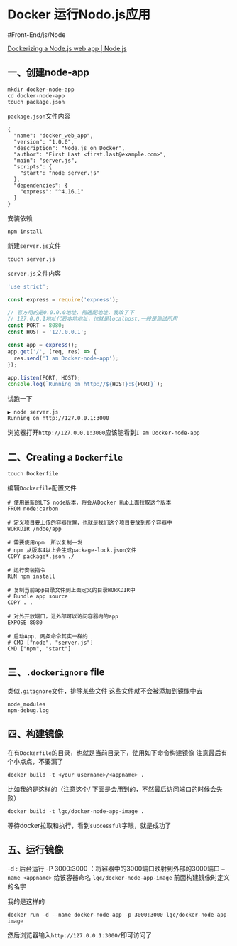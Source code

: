 # Docker 运行Nodo.js应用
#Front-End/js/Node

[Dockerizing a Node.js web app | Node.js](https://nodejs.org/en/docs/guides/nodejs-docker-webapp/)

## 一、创建node-app
```
mkdir docker-node-app
cd docker-node-app
touch package.json
```

`package.json`文件内容
```
{
  "name": "docker_web_app",
  "version": "1.0.0",
  "description": "Node.js on Docker",
  "author": "First Last <first.last@example.com>",
  "main": "server.js",
  "scripts": {
    "start": "node server.js"
  },
  "dependencies": {
    "express": "^4.16.1"
  }
}
```

安装依赖
```
npm install
```

新建`server.js`文件
```
touch server.js
```

`server.js`文件内容
```js
'use strict';

const express = require('express');

// 官方用的是0.0.0.0地址，指通配地址，我改了下
// 127.0.0.1地址代表本地地址，也就是localhost,一般是测试所用
const PORT = 8080;
const HOST = '127.0.0.1';

const app = express();
app.get('/', (req, res) => {
  res.send('I am Docker-node-app');
});

app.listen(PORT, HOST);
console.log(`Running on http://${HOST}:${PORT}`);
```

试跑一下
```
▶ node server.js
Running on http://127.0.0.1:3000
```

浏览器打开`http://127.0.0.1:3000`应该能看到`I am Docker-node-app`

## 二、Creating a `Dockerfile`
```
touch Dockerfile
```

编辑`Dockerfile`配置文件
```
# 使用最新的LTS node版本，将会从Docker Hub上面拉取这个版本
FROM node:carbon

# 定义项目要上传的容器位置，也就是我们这个项目要放到那个容器中
WORKDIR /ndoe/app

# 需要使用npm  所以复制一发
# npm 从版本4以上会生成package-lock.json文件
COPY package*.json ./

# 运行安装指令
RUN npm install

# 复制当前app目录文件到上面定义的目录WORKDIR中
# Bundle app source
COPY . .

# 对外开放端口，让外部可以访问容器内的app
EXPOSE 8080

# 启动App, 两条命令其实一样的
# CMD ["node", "server.js"]
CMD ["npm", "start"]
```

## 三、`.dockerignore` file
类似`.gitignore`文件，排除某些文件
这些文件就不会被添加到镜像中去
```
node_modules
npm-debug.log
```

## 四、构建镜像
在有`Dockerfile`的目录，也就是当前目录下，使用如下命令构建镜像
注意最后有个小点点，不要漏了
```
docker build -t <your username>/<appname> .
```

比如我的是这样的（注意这个<your username>/<appname> 下面是会用到的，不然最后访问端口的时候会失败）
```
docker build -t lgc/docker-node-app-image .
```

等待docker拉取和执行，看到`successful`字眼，就是成功了


## 五、运行镜像
-d : 后台运行
-P 3000:3000 ：将容器中的3000端口映射到外部的3000端口
`—name <appname>`  给该容器命名
`lgc/docker-node-app-image`  前面构建镜像时定义的名字

我的是这样的
```
docker run -d --name docker-node-app -p 3000:3000 lgc/docker-node-app-image
```

然后浏览器输入`http://127.0.0.1:3000/`即可访问了